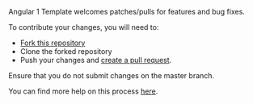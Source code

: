 Angular 1 Template welcomes patches/pulls for features and bug fixes.

To contribute your changes, you will need to:
* [Fork this repository](https://help.github.com/articles/working-with-forks/)
* Clone the forked repository
* Push your changes and [create a pull request](https://help.github.com/articles/creating-a-pull-request/).

Ensure that you do not submit changes on the master branch.

You can find more help on this process [here](https://help.github.com/categories/collaborating-on-projects-using-issues-and-pull-requests/).
